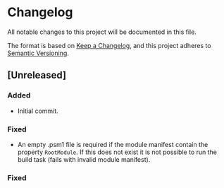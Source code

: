 # Changelog

All notable changes to this project will be documented in this file.

The format is based on [Keep a Changelog](https://keepachangelog.com/en/1.0.0/),
and this project adheres to [Semantic Versioning](https://semver.org/spec/v2.0.0.html).

## [Unreleased]

### Added

- Initial commit.

### Fixed

-  An empty .psm1 file is required if the module manifest contain the
   property `RootModule`. If this does not exist it is not possible to
   run the build task (fails with invalid module manifest).

### Fixed
